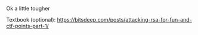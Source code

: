 Ok a little tougher

Textbook (optional): https://bitsdeep.com/posts/attacking-rsa-for-fun-and-ctf-points-part-1/
